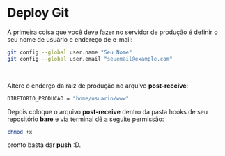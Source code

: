 # Deploy Git

A primeira coisa que você deve fazer no servidor de produção é definir o seu nome de usuário e endereço de e-mail:

```bash
git config --global user.name "Seu Nome"
git config --global user.email "seuemail@example.com"
```

<br />	

Altere o enderço da raiz de produção no arquivo <strong>post-receive</strong>:<br />	
```bash
DIRETORIO_PRODUCAO = "home/usuario/www"
```

Depois coloque o arquivo <strong>post-receive</strong> dentro da pasta hooks de seu repositório <strong>bare</strong> e via terminal dê a seguite permissão:
```bash
chmod +x
```
pronto basta dar <strong>push</strong> :D. 
